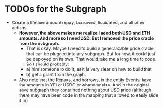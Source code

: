 # TODOs for the Subgraph
- Create a lifetime amount repay, borrowed, liquidated, and all other actions
  - **However, the above makes me realize I need both USD and ETH amounts. And more so I need USD. But I removed the price oracle from the subgraph.**
    - That is okay. Maybe I need to build a generalizable price oracle that can be plugged into any subgraph. But for now, it could just be deployed on its own. That would take me a long time to code. So I should probably:
    - a) hire someone to do it, as it is very clear on how to build that
    - b) get a grant from the graph.
  - Also note that the Repays, and borrows, in the entity Events, have the amounts in YFI or USDC or whatever else. And in the original aave subgraph they contained nothing about USD price (although there may have been code in the mapping that allowed to easily slide it in)
